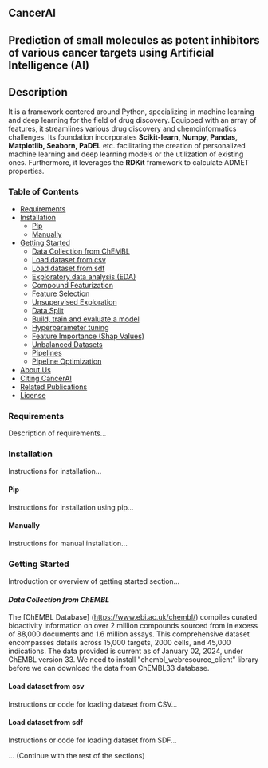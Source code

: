 ## CancerAI

## Prediction of small molecules as potent inhibitors of various cancer targets using Artificial Intelligence (AI)

## Description

It is a framework centered around Python, specializing in machine learning and deep learning for the field of drug discovery. Equipped with an array of features, it streamlines various drug discovery and chemoinformatics challenges. Its foundation incorporates **Scikit-learn, Numpy, Pandas, Matplotlib, Seaborn, PaDEL** etc. facilitating the creation of personalized machine learning and deep learning models or the utilization of existing ones. Furthermore, it leverages the **RDKit** framework to calculate ADMET properties.


### Table of Contents
- [Requirements](#requirements)
- [Installation](#installation)
  - [Pip](#pip)
  - [Manually](#manually)
- [Getting Started](#getting-started)
  - [Data Collection from ChEMBL](#Data-collection-from-ChEMBL)
  - [Load dataset from csv](#load-dataset-from-csv)
  - [Load dataset from sdf](#load-dataset-from-sdf)
  - [Exploratory data analysis (EDA)](#Exploratory-data-analysis-(EDA))
  - [Compound Featurization](#compound-featurization)
  - [Feature Selection](#feature-selection)
  - [Unsupervised Exploration](#unsupervised-exploration)
  - [Data Split](#data-split)
  - [Build, train and evaluate a model](#build-train-and-evaluate-a-model)
  - [Hyperparameter tuning](#hyperparameter-tuning)
  - [Feature Importance (Shap Values)](#feature-importance-shap-values)
  - [Unbalanced Datasets](#unbalanced-datasets)
  - [Pipelines](#pipelines)
  - [Pipeline Optimization](#pipeline-optimization)
- [About Us](#about-us)
- [Citing CancerAI](#citing-CancerAI)
- [Related Publications](#related-publications)
- [License](#license)

 
### Requirements

Description of requirements...

### Installation

Instructions for installation...

#### Pip

Instructions for installation using pip...

#### Manually

Instructions for manual installation...

### Getting Started

Introduction or overview of getting started section...

#### *Data Collection from ChEMBL*

The [ChEMBL Database] (https://www.ebi.ac.uk/chembl/) compiles curated bioactivity information on over 2 million compounds sourced from in excess of 88,000 documents and 1.6 million assays. This comprehensive dataset encompasses details across 15,000 targets, 2000 cells, and 45,000 indications. The data provided is current as of January 02, 2024, under ChEMBL version 33. We need to install "chembl_webresource_client" library before we can download the data from ChEMBL33 database.  

#### Load dataset from csv

Instructions or code for loading dataset from CSV...

#### Load dataset from sdf

Instructions or code for loading dataset from SDF...

... (Continue with the rest of the sections)



